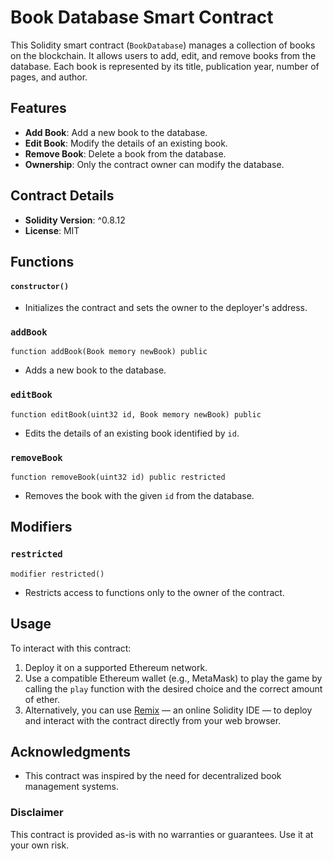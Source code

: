 # Book Database Smart Contract

This Solidity smart contract (`BookDatabase`) manages a collection of books on the blockchain. It allows users to add, edit, and remove books from the database. Each book is represented by its title, publication year, number of pages, and author.

## Features

- **Add Book**: Add a new book to the database.
- **Edit Book**: Modify the details of an existing book.
- **Remove Book**: Delete a book from the database.
- **Ownership**: Only the contract owner can modify the database.

## Contract Details

- **Solidity Version**: ^0.8.12
- **License**: MIT

## Functions

#### `constructor()`
- Initializes the contract and sets the owner to the deployer's address.
  
### `addBook`

```solidity
function addBook(Book memory newBook) public
```
- Adds a new book to the database.

### `editBook`

```solidity
function editBook(uint32 id, Book memory newBook) public
```
- Edits the details of an existing book identified by `id`.

### `removeBook`

```solidity
function removeBook(uint32 id) public restricted
```
- Removes the book with the given `id` from the database.

## Modifiers

### `restricted`

```solidity
modifier restricted()
```
- Restricts access to functions only to the owner of the contract.

## Usage
To interact with this contract:
1. Deploy it on a supported Ethereum network.
2. Use a compatible Ethereum wallet (e.g., MetaMask) to play the game by calling the `play` function with the desired choice and the correct amount of ether.
3. Alternatively, you can use [Remix](https://remix.ethereum.org/) — an online Solidity IDE — to deploy and interact with the contract directly from your web browser.

## Acknowledgments
- This contract was inspired by the need for decentralized book management systems.

### Disclaimer
This contract is provided as-is with no warranties or guarantees. Use it at your own risk.
